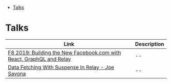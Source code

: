 - [Talks](#talks)

# Talks

| Link                                                                                                                | Description |
| ------------------------------------------------------------------------------------------------------------------- | ----------- |
| [F8 2019: Building the New Facebook.com with React, GraphQL and Relay](https://www.youtube.com/watch?v=WxPtYJRjLL0) | --          |
| [Data Fetching With Suspense In Relay - Joe Savona](https://www.youtube.com/watch?v=Tl0S7QkxFE4)                    | --          |
